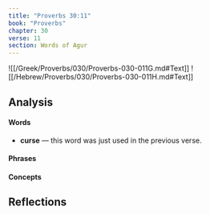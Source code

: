 ```yaml
---
title: "Proverbs 30:11"
book: "Proverbs"
chapter: 30
verse: 11
section: Words of Agur
---
```

![[/Greek/Proverbs/030/Proverbs-030-011G.md#Text]]
![[/Hebrew/Proverbs/030/Proverbs-030-011H.md#Text]]

## Analysis

#### Words
- **curse** — this word was just used in the previous verse.

#### Phrases

#### Concepts

## Reflections
